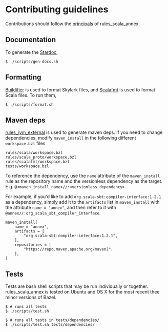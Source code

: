# Contributing guidelines

Contributions should follow the [principals](../README.md#principals) of rules_scala_annex.

## Documentation

To generate the [Stardoc](https://github.com/bazelbuild/skydoc),

```
$ ./scripts/gen-docs.sh
```

## Formatting

[Buildifier](https://github.com/bazelbuild/buildtools/blob/master/buildifier) is used to format Skylark files,
and [Scalafmt](https://scalameta.org/scalafmt/) is used to format Scala files. To run them,

```
$ ./scripts/format.sh
```

## Maven deps

[rules_jvm_external](https://github.com/bazelbuild/rules_jvm_external) is used to generate maven deps. If you need to change
dependencies, modify `maven_install` in the following different `workspace.bzl` files

```
rules/scala/workspace.bzl
rules/scala_proto/workspace.bzl
rules/scalafmt/workspace.bzl
tests/workspace.bzl
```
To reference the dependency, use the `name` attribute of the `maven_install` rule as the repository name and the versionless dependency as the target. E.g. `@<maven_install_name>//:<versionless_dependency>`.

For example, if you'd like to add `org.scala-sbt:compiler-interface:1.2.1` as a dependency, simply add it to the `artifacts` list in `maven_install` with the attribute `name = "annex"`, and then refer to it with `@annex//:org_scala_sbt_compiler_interface`.

```
maven_install(
    name = "annex",
    artifacts = [
        "org.scala-sbt:compiler-interface:1.2.1",
    ],
    repositories = [
        "https://repo.maven.apache.org/maven2",
    ],
)
```

## Tests

Tests are bash shell scripts that may be run individually or together.
rules_scala_annex is tested on Ubuntu and OS X for the most recent thee minor versions of Bazel.

```
$ # runs all tests
$ ./scripts/test.sh
```

```
$ # runs all tests in tests/dependencies/
$ ./scripts/test.sh tests/dependencies/
```

